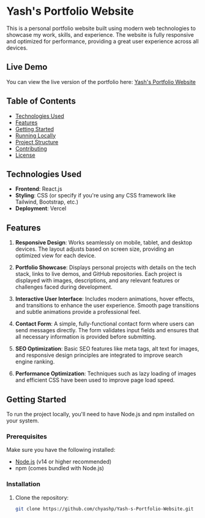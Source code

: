 # Yash's Portfolio Website

This is a personal portfolio website built using modern web technologies to showcase my work, skills, and experience. The website is fully responsive and optimized for performance, providing a great user experience across all devices.

## Live Demo

You can view the live version of the portfolio here: [Yash's Portfolio Website](https://yash-s-portfolio-website.vercel.app/)

## Table of Contents

- [Technologies Used](#technologies-used)
- [Features](#features)
- [Getting Started](#getting-started)
- [Running Locally](#running-locally)
- [Project Structure](#project-structure)
- [Contributing](#contributing)
- [License](#license)

## Technologies Used

- **Frontend**: React.js
- **Styling**: CSS (or specify if you're using any CSS framework like Tailwind, Bootstrap, etc.)
- **Deployment**: Vercel

## Features

1. **Responsive Design**: Works seamlessly on mobile, tablet, and desktop devices. The layout adjusts based on screen size, providing an optimized view for each device.
   
2. **Portfolio Showcase**: Displays personal projects with details on the tech stack, links to live demos, and GitHub repositories. Each project is displayed with images, descriptions, and any relevant features or challenges faced during development.
   
3. **Interactive User Interface**: Includes modern animations, hover effects, and transitions to enhance the user experience. Smooth page transitions and subtle animations provide a professional feel.

4. **Contact Form**: A simple, fully-functional contact form where users can send messages directly. The form validates input fields and ensures that all necessary information is provided before submitting.

5. **SEO Optimization**: Basic SEO features like meta tags, alt text for images, and responsive design principles are integrated to improve search engine ranking.

6. **Performance Optimization**: Techniques such as lazy loading of images and efficient CSS have been used to improve page load speed.

## Getting Started

To run the project locally, you'll need to have Node.js and npm installed on your system.

### Prerequisites

Make sure you have the following installed:

- [Node.js](https://nodejs.org/) (v14 or higher recommended)
- npm (comes bundled with Node.js)

### Installation

1. Clone the repository:

   ```bash
   git clone https://github.com/chyashp/Yash-s-Portfolio-Website.git
